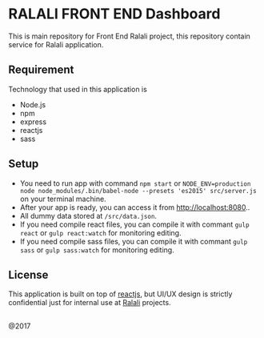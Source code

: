 # RALALI FRONT END Dashboard

This is main repository for Front End Ralali project, this repository contain service for Ralali application.

## Requirement

Technology that used in this application is

* Node.js
* npm
* express
* reactjs
* sass

## Setup

* You need to run app with command `npm start` or `NODE_ENV=production node node_modules/.bin/babel-node --presets 'es2015' src/server.js` on your terminal machine.
* After your app is ready, you can access it from [http://localhost:8080](http://localhost:8080)..
* All dummy data stored at `/src/data.json`.
* If you need compile react files, you can compile it with commant `gulp react` or `gulp react:watch` for monitoring editing.
* If you need compile sass files, you can compile it with commant `gulp sass` or `gulp sass:watch` for monitoring editing.

## License

This application is built on top of [reactjs](https://github.com/facebook/react/blob/master/PATENTS), but UI/UX design is strictly confidential just for internal use at [Ralali](https://www.ralali.com/) projects.

##

@2017
